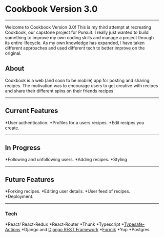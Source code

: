 # Cookbook Version 3.0

***

Welcome to Cookbook Version 3.0! This is my third attempt at recreating Cookbook, our capstone project for Pursuit. I really just wanted to build something to improve my own coding skills and manage a project through its entire lifecycle. As my own knowledge has expanded, I have taken different approaches and used different tech to better improve on the original.

## About

Cookbook is a web (and soon to be mobile) app for posting and sharing recipes. The motivation was to encourage users to get creative with recipes and share their different spins on their friends recipes.

***

## Current Features

*User authentication.
*Profiles for a users recipes.
*Edit recipes you create.

***

## In Progress

*Following and unfollowing users.
*Adding recipes.
*Styling

***

## Future Features

*Forking recipes.
*Editing user details.
*User feed of recipes.
*Deployment.

***

### Tech

*React/ React-Redux
*React-Router
*Thunk
*Typescript
*[Typesafe-Actions](https://github.com/piotrwitek/typesafe-actions#createstandardaction)
*Django and [Django REST Framework](https://www.django-rest-framework.org/)
*[Formik](https://jaredpalmer.com/formik/)
*Yup
*Postgres